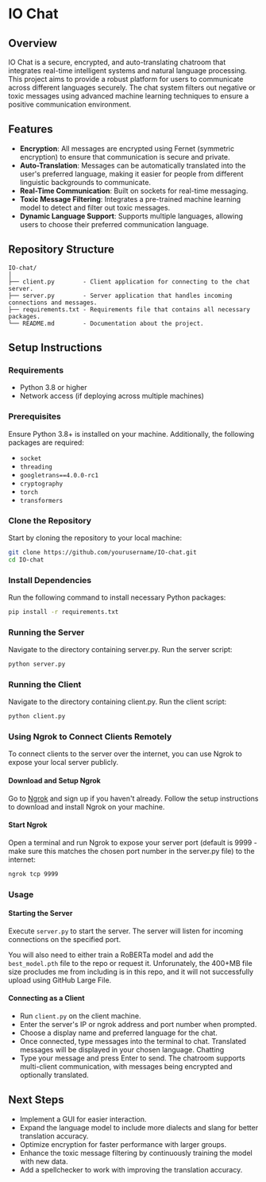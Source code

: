 # IO Chat

## Overview

IO Chat is a secure, encrypted, and auto-translating chatroom that integrates real-time intelligent systems and natural language processing. This project aims to provide a robust platform for users to communicate across different languages securely. The chat system filters out negative or toxic messages using advanced machine learning techniques to ensure a positive communication environment.

## Features

- **Encryption**: All messages are encrypted using Fernet (symmetric encryption) to ensure that communication is secure and private.
- **Auto-Translation**: Messages can be automatically translated into the user's preferred language, making it easier for people from different linguistic backgrounds to communicate.
- **Real-Time Communication**: Built on sockets for real-time messaging.
- **Toxic Message Filtering**: Integrates a pre-trained machine learning model to detect and filter out toxic messages.
- **Dynamic Language Support**: Supports multiple languages, allowing users to choose their preferred communication language.

## Repository Structure

```plaintext
IO-chat/
│
├── client.py        - Client application for connecting to the chat server.
├── server.py        - Server application that handles incoming connections and messages.
├── requirements.txt - Requirements file that contains all necessary packages.
└── README.md        - Documentation about the project.
```

## Setup Instructions

### Requirements
- Python 3.8 or higher
- Network access (if deploying across multiple machines)

### Prerequisites
Ensure Python 3.8+ is installed on your machine. Additionally, the following packages are required:
- `socket`
- `threading`
- `googletrans==4.0.0-rc1`
- `cryptography`
- `torch`
- `transformers`

### Clone the Repository
Start by cloning the repository to your local machine:
```bash
git clone https://github.com/yourusername/IO-chat.git
cd IO-chat
```

### Install Dependencies
Run the following command to install necessary Python packages:

```bash
pip install -r requirements.txt
```   

### Running the Server
Navigate to the directory containing server.py.
Run the server script:

```bash
python server.py
```

### Running the Client
Navigate to the directory containing client.py.
Run the client script:

```bash 
python client.py
```

### Using Ngrok to Connect Clients Remotely
To connect clients to the server over the internet, you can use Ngrok to expose your local server publicly.

#### Download and Setup Ngrok
Go to [Ngrok](https://ngrok.com/) and sign up if you haven't already.
Follow the setup instructions to download and install Ngrok on your machine.

#### Start Ngrok
Open a terminal and run Ngrok to expose your server port (default is 9999 - make sure this matches the chosen port number in the server.py file) to the internet:

```bash
ngrok tcp 9999
```

### Usage
#### Starting the Server
Execute `server.py` to start the server. The server will listen for incoming connections on the specified port. 

You will also need to either train a RoBERTa model and add the `best_model.pth` file to the repo or request it. Unforunately, the 400+MB file size procludes me from including is in this repo, and it will not successfully upload using GitHub Large File. 

#### Connecting as a Client
- Run `client.py` on the client machine.
- Enter the server's IP or ngrok address and port number when prompted.
- Choose a display name and preferred language for the chat.
- Once connected, type messages into the terminal to chat. Translated messages will be displayed in your chosen language.
Chatting
- Type your message and press Enter to send. The chatroom supports multi-client communication, with messages being encrypted and optionally translated.

## Next Steps
- Implement a GUI for easier interaction.
- Expand the language model to include more dialects and slang for better translation accuracy.
- Optimize encryption for faster performance with larger groups.
- Enhance the toxic message filtering by continuously training the model with new data.
- Add a spellchecker to work with improving the translation accuracy.